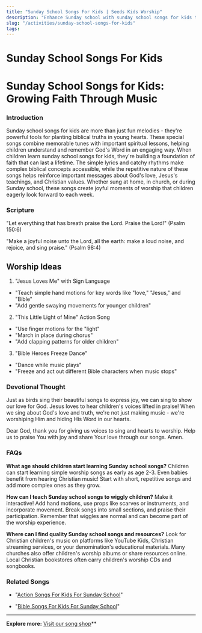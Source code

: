 ```yaml
---
title: "Sunday School Songs For Kids | Seeds Kids Worship"
description: "Enhance Sunday school with sunday school songs for kids that teach faith through music. Educational worship resources for children."
slug: "/activities/sunday-school-songs-for-kids"
tags:
---
```


# Sunday School Songs For Kids

# Sunday School Songs for Kids: Growing Faith Through Music

### Introduction
Sunday school songs for kids are more than just fun melodies - they're powerful tools for planting biblical truths in young hearts. These special songs combine memorable tunes with important spiritual lessons, helping children understand and remember God's Word in an engaging way. When children learn sunday school songs for kids, they're building a foundation of faith that can last a lifetime. The simple lyrics and catchy rhythms make complex biblical concepts accessible, while the repetitive nature of these songs helps reinforce important messages about God's love, Jesus's teachings, and Christian values. Whether sung at home, in church, or during Sunday school, these songs create joyful moments of worship that children eagerly look forward to each week.

### Scripture
"Let everything that has breath praise the Lord. Praise the Lord!" (Psalm 150:6)

"Make a joyful noise unto the Lord, all the earth: make a loud noise, and rejoice, and sing praise." (Psalm 98:4)

## Worship Ideas
1. "Jesus Loves Me" with Sign Language
- "Teach simple hand motions for key words like "love," "Jesus," and "Bible"
- "Add gentle swaying movements for younger children"

2. "This Little Light of Mine" Action Song
- "Use finger motions for the "light"
- "March in place during chorus"
- "Add clapping patterns for older children"

3. "Bible Heroes Freeze Dance"
- "Dance while music plays"
- "Freeze and act out different Bible characters when music stops"

### Devotional Thought
Just as birds sing their beautiful songs to express joy, we can sing to show our love for God. Jesus loves to hear children's voices lifted in praise! When we sing about God's love and truth, we're not just making music - we're worshiping Him and hiding His Word in our hearts.

Dear God, thank you for giving us voices to sing and hearts to worship. Help us to praise You with joy and share Your love through our songs. Amen.

### FAQs
**What age should children start learning Sunday school songs?**
Children can start learning simple worship songs as early as age 2-3. Even babies benefit from hearing Christian music! Start with short, repetitive songs and add more complex ones as they grow.

**How can I teach Sunday school songs to wiggly children?**
Make it interactive! Add hand motions, use props like scarves or instruments, and incorporate movement. Break songs into small sections, and praise their participation. Remember that wiggles are normal and can become part of the worship experience.

**Where can I find quality Sunday school songs and resources?**
Look for Christian children's music on platforms like YouTube Kids, Christian streaming services, or your denomination's educational materials. Many churches also offer children's worship albums or share resources online. Local Christian bookstores often carry children's worship CDs and songbooks.

### Related Songs

- "[Action Songs For Kids For Sunday School](/activities/action-songs-for-kids-for-sunday-school/)"

- "[Bible Songs For Kids For Sunday School](/activities/bible-songs-for-kids-for-sunday-school/)"

---

**Explore more:** [Visit our song shop](https://seedskidsworship.com/shop)**

<!-- Schema Markup -->
<script type="application/ld+json">
{
  "@context": "https://schema.org",
  "@type": "MusicRecording",
  "name": "Sunday School Songs For Kids",
  "byArtist": {
    "@type": "MusicGroup",
    "name": "Seeds Kids Worship"
  },
  "isFamilyFriendly": true,
  "url": "https://seedskidsworship.com/activities/sunday-school-songs-for-kids/"
}
</script>